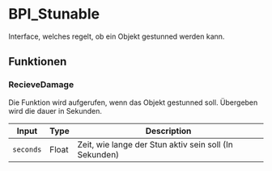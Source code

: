 # BPI_Stunable

Interface, welches regelt, ob ein Objekt gestunned werden kann.

## **Funktionen**

### RecieveDamage

Die Funktion wird aufgerufen, wenn das Objekt gestunned soll. Übergeben wird die dauer in Sekunden.

| Input    | Type     | Description                                              |
|-         |-         |-                                                         |
| `seconds` | Float   | Zeit, wie lange der Stun aktiv sein soll (In Sekunden)   |